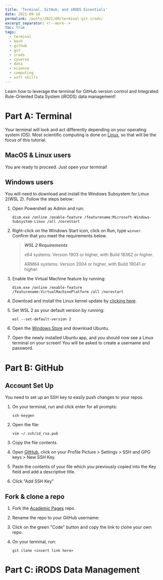 ```yaml
---
title: 'Terminal, GitHub, and iRODS Essentials'
date: 2021-09-18
permalink: /posts/2021/09/terminal-git-irods/
excerpt_separator: <!--more-->
toc: true
tags:
  - terminal
  - bash
  - github
  - git 
  - irods
  - cyverse
  - data
  - science
  - computing
  - soft skills
---
```


Learn how to leverage the terminal for GitHub version control and Integrated Rule-Oriented Data System (iRODS) data management!
<!--more-->
# Part A: Terminal

Your terminal will look and act differently depending on your operating system (OS). Most scientific computing is done on [Linux](https://www.linux.org/), so that will be the focus of this tutorial.

## MacOS & Linux users

You are ready to proceed. Just open your terminal!

## Windows users

You will need to download and install the Windows Subsystem for Linux 2(WSL 2). Follow the steps below:

1. Open Powershell as Admin and run:

    ```
    dism.exe /online /enable-feature /featurename:Microsoft-Windows-Subsystem-Linux /all /norestart
    ```

2. Right-click on the Windows Start icon, click on Run, type ```winver```. Confirm that you meet the requirements below.

    > ***WSL 2 Requirements***
    >
    > x64 systems: Version 1903 or higher, with Build 18362 or higher.
    >
    > ARM64 systems: Version 2004 or higher, with Build 19041 or higher.

3. Enable the Virtual Machine feature by running:

    ```
    dism.exe /online /enable-feature /featurename:VirtualMachinePlatform /all /norestart
    ```

4. Download and install the Linux kernel update by [clicking here](https://wslstorestorage.blob.core.windows.net/wslblob/wsl_update_x64.msi).
5. Set WSL 2 as your default version by running:

    ```
    wsl --set-default-version 2
    ```

6. Open the [Windows Store](https://aka.ms/wslstore) and download Ubuntu.
7. Open the newly installed Ubuntu app, and you should now see a Linux terminal on your screen! You will be asked to create a username and password.

# Part B: GitHub

## Account Set Up

You need to set up an SSH key to easily push changes to your repos.

1. On your terminal, run and click enter for all prompts:

    ```
    ssh-keygen
    ```

2. Open the file:

    ```
    vim ~/.ssh/id_rsa.pub
    ```

3. Copy the file contents.
4. Open [GitHub](https://github.com/), click on your Profile Picture > Settings > SSH and GPG keys > New SSH Key.
5. Paste the contents of your file which you previously copied into the Key field and add a descriptive title.
6. Click "Add SSH Key"

## Fork & clone a repo

1. Fork the [Academic Pages](https://github.com/academicpages/academicpages.github.io) repo.
2. Rename the repo to your GitHub username:
3. Click on the green "Code" button and copy the link to clone your own repo.
4. On your terminal, run:

    ```
    git clone <insert link here>
    ```

# Part C: iRODS Data Management